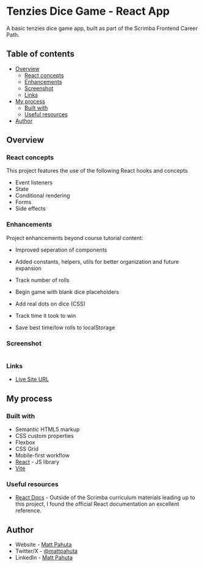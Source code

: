 # Tenzies Dice Game - React App

A basic tenzies dice game app, built as part of the Scrimba Frontend Career Path.

## Table of contents

- [Overview](#overview)
  - [React concepts](#react-concepts)
  - [Enhancements](#enhancements)
  - [Screenshot](#screenshot)
  - [Links](#links)
- [My process](#my-process)
  - [Built with](#built-with)
  - [Useful resources](#useful-resources)
- [Author](#author)

## Overview

### React concepts
This project features the use of the following React hooks and concepts

- Event listeners
- State
- Conditional rendering
- Forms
- Side effects

### Enhancements
Project enhancements beyond course tutorial content:

- Improved seperation of components 
- Added constants, helpers, utils for better organization and future expansion
- Track number of rolls

- Begin game with blank dice placeholders
- Add real dots on dice (CSS)
- Track time it took to win
- Save best time/low rolls to localStorage

### Screenshot

![]()

### Links

- [Live Site URL]()

## My process

### Built with

- Semantic HTML5 markup
- CSS custom properties
- Flexbox
- CSS Grid
- Mobile-first workflow
- [React](https://reactjs.org/) - JS library
- [Vite]() 

### Useful resources

- [React Docs](https://react.dev/learn) - Outside of the Scrimba curriculum materials leading up to this project, I found the official React documentation an excellent reference.

## Author

- Website - [Matt Pahuta](https://www.mattpahuta.com)
- Twitter/X - [@mattpahuta](https://www.twitter.com/MattPahuta)
- LinkedIn - [Matt Pahuta](www.linkedin.com/in/mattpahuta)
